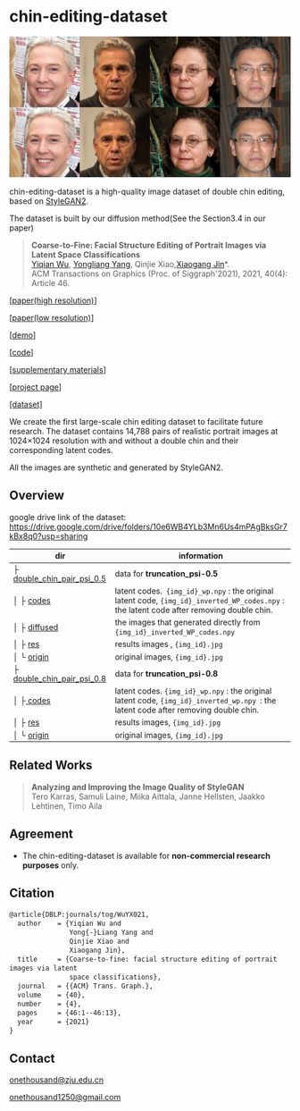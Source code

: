 # chin-editing-dataset

![chin-editing](./images/chin-editing.jpg)

chin-editing-dataset is a high-quality image dataset of double chin editing, based on [StyleGAN2](https://github.com/NVlabs/stylegan2).

The dataset is built by our diffusion method(See the Section3.4 in our paper)

> **Coarse-to-Fine: Facial Structure Editing of Portrait Images via Latent Space Classifications**<br>
> [Yiqian Wu](https://onethousandwu.com/), [Yongliang Yang](http://www.yongliangyang.net/), Qinjie Xiao,[Xiaogang Jin](http://www.cad.zju.edu.cn/home/jin)*.<br>ACM Transactions on Graphics (Proc. of Siggraph'2021), 2021, 40(4): Article 46.


[[paper(high resolution)](https://drive.google.com/file/d/14w9j2w8EoeH7ikD9aljT7JfulPPsvky4/view?usp=sharing)]  

[[paper(low resolution)](https://drive.google.com/file/d/1Kk--kQdCB91QgkmrmOV2OwsoeF05vLr5/view?usp=sharing)]  

[[demo](https://drive.google.com/file/d/1vaohqZ_GqgydIpnVpPv_K-7bl_UW6IyG/view?usp=sharing)]  

[[code](https://github.com/oneThousand1000/Facial-Structure-Editing-of-Portrait-Images-via-Latent-Space-Classifications)]

[[supplementary materials](https://drive.google.com/file/d/14oIdiv2NkvpRYxomDRq0AQEpBuL4pKtv/view?usp=sharing)]

[[project page](https://onethousandwu.com/doublechinremoval.github.io/)]

[[dataset]](https://github.com/oneThousand1000/coarse-to-fine-chin-editing)

We create the first large-scale chin editing dataset to facilitate future research. The dataset contains 14,788 pairs of realistic portrait images at 1024&times;1024 resolution with and without a double chin and their corresponding latent codes. 

All the images are synthetic and generated by StyleGAN2.

## Overview

google drive link of the dataset: https://drive.google.com/drive/folders/10e6WB4YLb3Mn6Us4mPAgBksGr7kBx8q0?usp=sharing

| dir                                                          | information                                                  |
| ------------------------------------------------------------ | ------------------------------------------------------------ |
| ├ [double_chin_pair_psi_0.5](https://drive.google.com/drive/folders/1adQYWNbPeKdWqSCtcDeR0EPEoTcd6jvV?usp=sharing) | data for **truncation_psi-0.5**                              |
| │ ├ [codes](https://drive.google.com/drive/folders/1-9gqOFihd1uxunWMHa2EyBzVCaBoNbu1?usp=sharing) | latent codes.` {img_id}_wp.npy` :  the original latent code, `{img_id}_inverted_WP_codes.npy` : the latent code after removing double chin. |
| │ ├ [diffused](https://drive.google.com/drive/folders/1ANYOzgBS1hfuZQP1lvsbmfi_CHwmCdDt?usp=sharing) | the images that generated directly from `{img_id}_inverted_WP_codes.npy` |
| │ ├ [res](https://drive.google.com/drive/folders/1fuunkAXEFBBISJjGcUD2VGZJ5p4MkCtn?usp=sharing) | results images , `{img_id}.jpg`                              |
| │ └ [origin](https://drive.google.com/drive/folders/1VPeYNsyu8HdTdkd7KvRd_eYskELNr0wa?usp=sharing) | original images, `{img_id}.jpg`                              |
| ├ [double_chin_pair_psi_0.8](https://drive.google.com/drive/folders/1t1YS7Qp0HmGDG980jH6rzGKgGvYUB14Y?usp=sharing) | data for **truncation_psi-0.8**                              |
| │ ├[ codes](https://drive.google.com/drive/folders/1-2zj9T5amUC3fGRqKCfj__ZLtimtO32L?usp=sharing) | latent codes. `{img_id}_wp.npy` : the original latent code, `{img_id}_inverted_wp.npy `: the latent code after removing double chin. |
| │ ├ [res](https://drive.google.com/drive/folders/1OOH0giDNkQ7HEN9Nrmh0uVf_7zbFR0_I?usp=sharing) | results images, `{img_id}.jpg`                               |
| │ └ [origin](https://drive.google.com/drive/folders/1Am8NZbg4GBEf9vqhS3oAjizNSSSFdw8V?usp=sharing) | original images, `{img_id}.jpg`                              |



## Related Works

> **Analyzing and Improving the Image Quality of StyleGAN**<br>
> Tero Karras, Samuli Laine, Miika Aittala, Janne Hellsten, Jaakko Lehtinen, Timo Aila



## Agreement

- The chin-editing-dataset is available for **non-commercial research purposes** only.

## Citation

```
@article{DBLP:journals/tog/WuYX021,
  author    = {Yiqian Wu and
               Yong{-}Liang Yang and
               Qinjie Xiao and
               Xiaogang Jin},
  title     = {Coarse-to-fine: facial structure editing of portrait images via latent
               space classifications},
  journal   = {{ACM} Trans. Graph.},
  volume    = {40},
  number    = {4},
  pages     = {46:1--46:13},
  year      = {2021}
}
```
## Contact

onethousand@zju.edu.cn

onethousand1250@gmail.com
